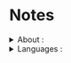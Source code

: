 # Notes

<details>
 <summary>About : </summary>
It's just a folder that I use as a "shortcut" to remember important or useful things, such as :
 <ul>
  <li>Design patterns implementation ;</li>
  <li>APIs implementation ; </li>
  <li>Sorting methods implementations ;</li>
  <li>Search methods implementation ; </li>
 </ul>
</details>

<details>
 <summary>Languages : </summary>
 <br/>
The covered languages and technologies are:
 <br/><br/>
 <!-- #### DOTNET #### -->
<details>
 <summary>.Net and C#</summary>
 <ul>
  <li><a href="https://github.com/BriqueDeckard/Notes/tree/master/DOT_NET/01_DesignPatterns">Design patterns</a></li>
  <li><a href="https://github.com/BriqueDeckard/Notes/tree/master/DOT_NET/02_ProtoDDD">Domain Driven Design implementation</a></li>
  <li><a href="https://github.com/BriqueDeckard/Notes/tree/master/DOT_NET/04_ASPNetCore_Docker_Azure">Asp.Net + Docker + Azure</a></li>
  <li><a href="https://github.com/BriqueDeckard/Notes/tree/master/DOT_NET/05_Microsoft-GetStarted">Microsoft GetStarted</a></li>
  <li><a href="https://github.com/BriqueDeckard/Notes/tree/master/DOT_NET/06_Pipelines-dotnet-core">Azure DevOps Pipelines</a></li>
  <li><a href="https://github.com/BriqueDeckard/Notes/tree/master/DOT_NET/07_%20Searchs">Searchs</a></li>
  <li><a href="https://github.com/BriqueDeckard/Notes/tree/master/DOT_NET/08_API">API</a></li>
 </ul>
</details>
 <!-- #### ALGORITHMIQUE #### -->
<details>
 <summary>Algorithmic</summary>
 <ul>
  <li><a href="https://github.com/BriqueDeckard/Notes/tree/master/ALGORITHMIQUE/01_interpreteurLisp">Interpreteur LISP</a></li>
 </ul>
 </details>
  <details>
  <summary>Android / Java / Kotlin </summary>
  <ul>
   <li><a href="https://github.com/BriqueDeckard/Notes/tree/master/ANDROID/ANDROID_KOTLIN_Koin-DDD">DI with Koin </a></li>
   <li><a href="https://github.com/BriqueDeckard/Notes/tree/master/ANDROID/ANDROID_KOTLIN_poc-BuildSrc">Dependencies management with BuildSrc</a></li>
   <li><a href="https://github.com/BriqueDeckard/Notes/tree/master/ANDROID/ANDROID_KOTLIN_poc-modularization">Modularization</a></li>
   <li><a href="https://github.com/BriqueDeckard/Notes/tree/master/ANDROID/Kotlin_poc_Room_relationship">Room-1</a></li>
   <li><a href="https://github.com/BriqueDeckard/Notes/tree/master/ANDROID/ANDROID_KOTLIN_Room-Words">Room-2</a></li>
   <li><a href="https://github.com/BriqueDeckard/Notes/tree/master/ANDROID/Kotlin_poc_database_singleton_inject_dao">Singleton DAO</a></li>
   <li><a href="https://github.com/BriqueDeckard/Notes/tree/master/ANDROID/ANDROID_KOTLIN_poc-RoleGameAssistant">PoCs</a></li>
  </ul>
 </details>
 <!-- #### DART #### -->
<details>
 <summary>Dart</summary>
 <ul>
  <li><a href="https://github.com/BriqueDeckard/Notes/tree/master/DART/DART_tutorial-CodeLabs-master">CodeLab</a></li>
 </ul>
</details>
<details>
<summary>Java SE/JEE</summary>
<ul>
 <!-- BASICS -->
 <li><b>BASICS: </b></li>
 <ul>
 <li><a href="https://github.com/BriqueDeckard/Notes/blob/master/JAVA/README.md">Command lines</a></li>
 <li><a href="https://github.com/BriqueDeckard/Notes/tree/master/JAVA/01_Areas">Areas calculation</a></li>
 <li><a href="https://github.com/BriqueDeckard/Notes/tree/master/JAVA/06_Numbers">Numbers</a></li>
 <li><a href="https://github.com/BriqueDeckard/Notes/tree/master/JAVA/09_Strings">String manipulation</a></li>
 <li><a href="https://github.com/BriqueDeckard/Notes/tree/master/JAVA/02_Arrays">Arrays manipulation</a></li>
 <li><a href="https://github.com/BriqueDeckard/Notes/tree/master/JAVA/03_Chars">Chars manipulation</a></li>
 <li><a href="https://github.com/BriqueDeckard/Notes/tree/master/JAVA/04_Lists">List manipulation</a></li>
 <li><a href="https://github.com/BriqueDeckard/Notes/tree/master/JAVA/05_Loops">Loops</a></li> 
 </ul>
 <!-- SEARCH METHODS -->
 <li><b>SEARCH METHODS: </b></li>
 <ul>
 <li><a href="https://github.com/BriqueDeckard/Notes/tree/master/JAVA/07_Searchs">Search methods</a></li>
 </ul>
 <!-- DESIGN PATTERNS --> 
 <li><b>DESIGN PATTERNS: </b></li>
 <ul>
 <li><a href="https://github.com/BriqueDeckard/Notes/tree/master/JAVA/11_Patterns">Design patterns</a></li>
 </ul>
 <!-- FUNCTIONAL PROGRAMMING -->
 <li><b>FUNCTIONAL PROGRAMMING: </b></li>
 <ul>
 <li><a href="https://github.com/BriqueDeckard/Notes/tree/master/JAVA/19_FunctionalProgramming">Functional Programming</a></li>
 <li><a href="https://github.com/BriqueDeckard/Notes/tree/master/JAVA/10_Immutability">Immutability</a></li>
 <li><a href="https://github.com/BriqueDeckard/Notes/tree/master/JAVA/14_Lambdas">Lambdas usage</a></li>
 <li><a href="https://github.com/BriqueDeckard/Notes/tree/master/JAVA/16_Predicates">Usage of predicates</a></li>
 </ul>
 <!-- SORTING -->
 <li><b>SORTING: </b></li>
 <ul>
 <li><a href="https://github.com/BriqueDeckard/Notes/tree/master/JAVA/15_Sort">Misc sorting methods</a></li>
 </ul>
 <!-- FILES -->
 <li><b>FILES: </b></li>
 <ul>
 <li><a href="https://github.com/BriqueDeckard/Notes/tree/master/JAVA/13_Files/01_WriteFile/WriteAFile">Write in a file</a></li>
 </ul>
 <!-- JSON -->
 <li><b>JSON: </b></li>
 <ul>
 <li><a href="https://github.com/BriqueDeckard/Notes/tree/master/JAVA/17_JSON/JSON_Object/JSONObject/jsonconverter">JSON Converter</a></li>
 </ul>
 <!-- APIs -->
 <li><b>APIs: </b></li>
 <ul>
 <li><a href="https://github.com/BriqueDeckard/Notes/tree/master/JAVA/12_API">API</a></li>
 </ul>
 <!-- FRAMEWORKS -->
 <li><b>FRAMEWORKS: </b></li>
 <ul>
 <li><a href="https://github.com/BriqueDeckard/Notes/tree/master/JAVA/18_Maven">Maven</a></li>
 <li><a href="https://github.com/BriqueDeckard/Notes/tree/master/JAVA/20_Spring">Spring</a></li>
 <li><a href="https://github.com/BriqueDeckard/Notes/tree/master/JAVA/21_Strut">Strut</a></li>
 </ul>
 </ul>
</details>
 <details>
 <summary>Javascript / Typescript / Node</summary>
 <ul>
  <li><a href="https://github.com/BriqueDeckard/Notes/tree/master/ANGULAR%20and%20NODES/01_ANGULAR_typescript_tour-of-heroes">Tour of heroes</a></li>
  <li><a href="https://github.com/BriqueDeckard/Notes/tree/master/ANGULAR%20and%20NODES/04_ANGULAR_typescript_blogs">Blogging platform</a></li>
  <li><a href="https://github.com/BriqueDeckard/Notes/tree/master/ANGULAR%20and%20NODES/03_ANGULAR_typescript_library">Library management</a></li>
  <li><a href="https://github.com/BriqueDeckard/Notes/tree/master/ANGULAR%20and%20NODES/02_ANGULAR_typescript_bootstrap-tutorial">Bootstrap</a></li>
  <li><a href="https://github.com/BriqueDeckard/Notes/tree/master/ANGULAR%20and%20NODES/05_ANGULAR_TypeScript_OpenClassroom">OpenClassroom Tutorials</a></li>
  <li><a href="https://github.com/BriqueDeckard/Notes/tree/master/ANGULAR%20and%20NODES/06_NODE_API">Node API</a></li>
 </ul>
</details>
 <details>
  <summary>LISP</summary>
  <ul>
   <li><a href="https://github.com/BriqueDeckard/Notes/tree/master/LISP/LISP_Exercices">Exercises</a></li>
  </ul>
  </details>
<details>
 <summary>Python / Pandas / Jupyter</summary>
 <ul>
  <li><a href="https://github.com/BriqueDeckard/Notes/tree/master/PYTHON/01_LinkedIn_Learning/LinkedIn">LinkedIn Learning</a></li>
  <li><a href="https://github.com/BriqueDeckard/Notes/tree/master/PYTHON/02_myPandasNotes">Pandas 01</a></li>
  <li><a href="https://github.com/BriqueDeckard/Notes/tree/master/PYTHON/04_pandas_exercises">Pandas 02</a></li>
  <li><a href="https://github.com/BriqueDeckard/Notes/tree/master/PYTHON/03_Natural-Language-Processing">NLP</a></li>
 </ul>
</details>

 <details>
  <summary>SQL / PGSQL</summary>
  <ul>
   <li><a href="https://github.com/BriqueDeckard/Notes/tree/master/SQL/PG_GestionVols">SQL queries</a></li>
  </ul>
  </details>
